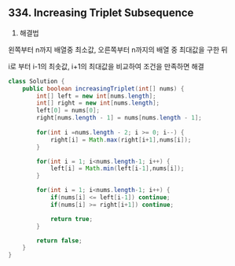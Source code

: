 ## 334. Increasing Triplet Subsequence
1. 해결법

왼쪽부터 n까지 배열중 최소값, 오른쪽부터 n까지의 배열 중 최대값을 구한 뒤

i로 부터 i-1의 최솟값, i+1의 최대값을 비교하여 조건을 만족하면 해결

```java
class Solution {
    public boolean increasingTriplet(int[] nums) {
        int[] left = new int[nums.length];
        int[] right = new int[nums.length];
        left[0] = nums[0];
        right[nums.length - 1] = nums[nums.length - 1];
        
        for(int i =nums.length - 2; i >= 0; i--) {
            right[i] = Math.max(right[i+1],nums[i]);
        }

        for(int i = 1; i<nums.length-1; i++) {
            left[i] = Math.min(left[i-1],nums[i]);
        }

        for(int i = 1; i<nums.length-1; i++) {
            if(nums[i] <= left[i-1]) continue;
            if(nums[i] >= right[i+1]) continue;

            return true;
        }

        return false;
    }
}
```
